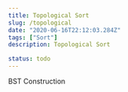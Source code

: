 ```yaml
---
title: Topological Sort
slug: /topological
date: "2020-06-16T22:12:03.284Z"
tags: ["Sort"]
description: Topological Sort

status: todo
---
```


BST Construction
